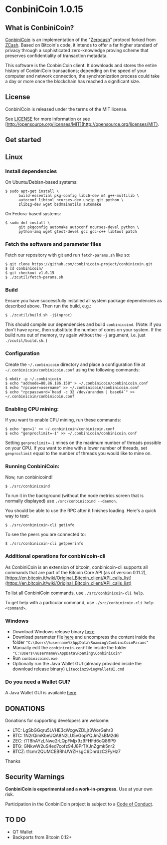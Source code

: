 ConbiniCoin 1.0.15
================

What is ConbiniCoin?
------------------

[ConbiniCoin](https://conbinicoin.com/) is an implementation of the "[Zerocash](https://github.com/zcash/zips/raw/master/protocol/protocol.pdf)" protocol forked from [ZCash](https://z.cash/).
Based on Bitcoin's code, it intends to offer a far higher standard of privacy
through a sophisticated zero-knowledge proving scheme that preserves
confidentiality of transaction metadata. 

This software is the ConbiniCoin client. It downloads and stores the entire history
of ConbiniCoin transactions; depending on the speed of your computer and network
connection, the synchronization process could take a day or more once the
blockchain has reached a significant size.

License
-------

ConbiniCoin is released under the terms of the MIT license.

See [LICENSE](LICENSE) for more information or see [http://opensource.org/licenses/MIT](http://opensource.org/licenses/MIT).

Get started
-----------

## Linux

### Install dependencies

On Ubuntu/Debian-based systems:
```{r, engine='bash'}
$ sudo apt-get install \
      build-essential pkg-config libc6-dev m4 g++-multilib \
      autoconf libtool ncurses-dev unzip git python \
      zlib1g-dev wget bsdmainutils automake
```

On Fedora-based systems:
```{r, engine='bash'}
$ sudo dnf install \
      git pkgconfig automake autoconf ncurses-devel python \
      python-zmq wget gtest-devel gcc gcc-c++ libtool patch
```

### Fetch the software and parameter files

Fetch our repository with git and run ```fetch-params.sh``` like so:
```{r, engine='bash'}
$ git clone https://github.com/conbinicoin-project/conbinicoin.git
$ cd conbinicoin/
$ git checkout v1.0.15
$ ./zcutil/fetch-params.sh
```

### Build

Ensure you have successfully installed all system package dependencies as described above. Then run the build, e.g.:
```{r, engine='bash'}
$ ./zcutil/build.sh -j$(nproc)
```

This should compile our dependencies and build ```conbinicoind```. (Note: if you don't have ```nproc```, then substitute the number of cores on your system. If the build runs out of memory, try again without the ```-j``` argument, i.e. just ```./zcutil/build.sh```. )

### Configuration

Create the ```~/.conbinicoin``` directory and place a configuration file at ```~/.conbinicoin/conbinicoin.conf``` using the following commands:
```{r, engine='bash'}
$ mkdir -p ~/.conbinicoin
$ echo "addnode=88.86.186.158" > ~/.conbinicoin/conbinicoin.conf
$ echo "rpcuser=username" >> ~/.conbinicoin/conbinicoin.conf
$ echo "rpcpassword=`head -c 32 /dev/urandom | base64`" >> ~/.conbinicoin/conbinicoin.conf
```

### Enabling CPU mining:

If you want to enable CPU mining, run these commands:

```{r, engine='bash'}
$ echo 'gen=1' >> ~/.conbinicoin/conbinicoin.conf
$ echo "genproclimit=-1" >> ~/.conbinicoin/conbinicoin.conf
```

Setting ```genproclimit=-1``` mines on the maximum number of threads possible on your CPU. If you want to mine with a lower number of threads, set ```genproclimit``` equal to the number of threads you would like to mine on.

### Running ConbiniCoin:

Now, run conbinicoind!

```{r, engine='bash'}
$ ./src/conbinicoind
```

To run it in the background (without the node metrics screen that is normally displayed) use ```./src/conbinicoind --daemon```.

You should be able to use the RPC after it finishes loading. Here's a quick way to test:

```{r, engine='bash'}
$ ./src/conbinicoin-cli getinfo
```

To see the peers you are connected to:
```{r, engine='bash'}
$ ./src/conbinicoin-cli getpeerinfo
```

### Additional operations for conbinicoin-cli

As ConbiniCoin is an extension of bitcoin, conbinicoin-cli supports all commands that are part of the Bitcoin Core API (as of version 0.11.2), [https://en.bitcoin.it/wiki/Original_Bitcoin_client/API_calls_list](https://en.bitcoin.it/wiki/Original_Bitcoin_client/API_calls_list)

To list all ConbiniCoin commands, use ```./src/conbinicoin-cli help```.

To get help with a particular command, use ```./src/conbinicoin-cli help <command>```.


### Windows

- Download Windows release binary [here](https://conbinicoin.com/downloads/conbinicoin-1014-win64.zip)
- Download parameter file [here](https://conbinicoin.com/downloads/sprout.zip) and uncompress the content inside the folder ```"C:\Users\%username%\AppData\Roaming\ConbiniCoinParams"```
- Manually edit the ```conbinicoin.conf``` file inside the folder ```"C:\Users\%username%\AppData\Roaming\ConbiniCoin"```
- Run ```conbinicoind.exe``` 
- Optionally run the Java Wallet GUI (already provided inside the download release binary)  ```LitecoinzSwingWalletUI.cmd``` 


### Do you need a Wallet GUI?

A Java Wallet GUI is available [here](https://github.com/conbinicoin-project/conbinicoin-wallet).


DONATIONS
---------

Donations for supporting developers are welcome: 

- LTC: LgSbGGqru5LVHE3cWcgwZDLjr3WorGahr3
- BTC: 1N2rQimKbeUQA8N2LU5vGopYQJmZsBM2d6
- ZEC: t1T8hAYzLNwe2rLQpFMjx9z9FHFd6oQ86P9
- BTG: GNkwW2uS4ed7cofz94J8PrTXJnZgmk5nr2
- BTCZ: t1cmr2QUMCEBRhUVrZHsgC6DnrdzC2FyHz7

Thanks


Security Warnings
-----------------

**ConbiniCoin is experimental and a work-in-progress.** Use at your own risk.

Participation in the ConbiniCoin project is subject to a
[Code of Conduct](code_of_conduct.md).

TO DO
-----
- QT Wallet
- Backports from Bitcoin 0.12+
